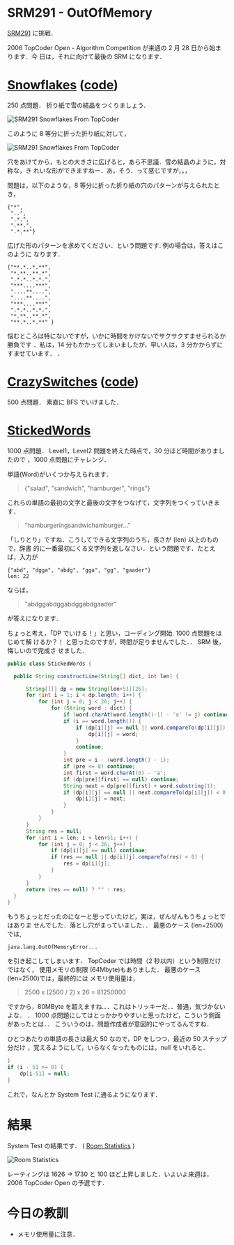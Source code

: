 # SRM291 - OutOfMemory

<!--
date: 2006-02-23
-->

[SRM291](http://www.topcoder.com/stat?c=round_overview&rd=9812) に挑戦．

2006 TopCoder Open - Algorithm Competition が来週の 2 月 28 日から始まります．今
日は，それに向けて最後の SRM になります．

# [Snowflakes](http://www.topcoder.com/stat?c=problem_statement&pm=6072&rd=9812) ([code](http://www.topcoder.com/stat?c=problem_solution&rm=247699&rd=9812&pm=6072&cr=15632820))

250 点問題． 折り紙で雪の結晶をつくりましょう．

![SRM291 Snowflakes From TopCoder](http://www.topcoder.com/contest/problem/Snowflakes/snowflakefinal.gif)

このように 8 等分に折った折り紙に対して，

![SRM291 Snowflakes From TopCoder](http://www.topcoder.com/contest/problem/Snowflakes/snowflake5.gif)

穴をあけてから，もとの大きさに広げると，あら不思議．雪の結晶のように，対称な，き
れいな形ができますねー．あ，そう．って感じですが，，，

問題は，以下のような，8 等分に折った折り紙の穴のパターンが与えられたとき，

```
{"*",
 "..",
 ".*.",
 ".**.",
 ".*.**"}
```

広げた形のパターンを求めてください．という問題です. 例の場合は，答えはこのように
なります．

```
{"**.*..*.**",
 "*.**..**.*",
 ".*.*..*.*.",
 "***....***",
 "....**....",
 "....**....",
 "***....***",
 ".*.*..*.*.",
 "*.**..**.*",
 "**.*..*.**" }
```

悩むところは特にないですが，いかに時間をかけないでサクサクすませられるか勝負です
．私は，14 分もかかってしまいましたが，早い人は，3 分かからずにすませています．
．

# [CrazySwitches](http://www.topcoder.com/stat?c=problem_statement&pm=6071&rd=9812) ([code](http://www.topcoder.com/stat?c=problem_solution&rm=247699&rd=9812&pm=6071&cr=15632820))

500 点問題． 素直に BFS でいけました．

# [StickedWords](http://www.topcoder.com/stat?c=problem_statement&pm=5954&rd=9812)

1000 点問題． Level1，Level2 問題を終えた時点で，30 分ほど時間がありましたので
，1000 点問題にチャレンジ．

単語(Word)がいくつか与えられます．

> {"salad", "sandwich", "hamburger", "rings"}

これらの単語の最初の文字と最後の文字をつなげて，文字列をつくっていきます．

> "hamburgeringsandwichamburger..."

「しりとり」ですね．こうしてできる文字列のうち，長さが (len) 以上のもので，辞書
的に一番最初にくる文字列を返しなさい．という問題です．たとえば，入力が

```
{"abd", "dgga", "abdg", "gga", "gg", "gaader"}
len: 22
```

ならば，

> "abdggabdggabdggabdgaader"

が答えになります．

ちょっと考え，「DP でいける！」と思い，コーディング開始. 1000 点問題をはじめて解
けるか？！ と思ったのですが，時間が足りませんでした．． SRM 後，悔しいので完成さ
せました．

```java
public class StickedWords {

  public String constructLine(String[] dict, int len) {

      String[][] dp = new String[len+51][26];
      for (int i = 1; i < dp.length; i++) {
          for (int j = 0; j < 26; j++) {
              for (String word : dict) {
                  if (word.charAt(word.length()-1) - 'a' != j) continue;
                  if (i == word.length()) {
                      if (dp[i][j] == null || word.compareTo(dp[i][j]) < 0) {
                          dp[i][j] = word;
                      }
                      continue;
                  }
                  int pre = i - (word.length() - 1);
                  if (pre <= 0) continue;
                  int first = word.charAt(0) - 'a';
                  if (dp[pre][first] == null) continue;
                  String next = dp[pre][first] + word.substring(1);
                  if (dp[i][j] == null || next.compareTo(dp[i][j]) < 0) {
                      dp[i][j] = next;
                  }
              }
          }
      }
      String res = null;
      for (int i = len; i < len+51; i++) {
          for (int j = 0; j < 26; j++) {
              if (dp[i][j] == null) continue;
              if (res == null || dp[i][j].compareTo(res) < 0) {
                  res = dp[i][j];
              }
          }
      }
      return (res == null) ? "" : res;
  }
}
```

もうちょっとだったのになーと思っていたけど，実は，ぜんぜんもうちょっとではありま
せんでした．落とし穴がまっていました．． 最悪のケース (len=2500)では,

```
java.lang.OutOfMemoryError...
```

を引き起こしてしまいます． TopCoder では時間（2 秒以内）という制限だけではなく，
使用メモリの制限 (64Mbyte)もありました． 最悪のケース (len=2500)では，最終的には
メモリ使用量は，

> 2500 x (2500 / 2) x 26 = 81250000

ですから，80MByte を超えますね.．．これはトリッキーだ．．普通，気づかないよな．
． 1000 点問題にしてはとっかかりやすいと思ったけど，こういう側面があったとは．．
こういうのは，問題作成者が意図的にやってるんですね．

ひとつあたりの単語の長さは最大 50 なので，DP をしつつ，最近の 50 ステップ分だけ
，覚えるようにして，いらなくなったものには，null をいれると．

```java
}
if (i - 51 >= 0) {
    dp[i-51] = null;
}
```

これで，なんとか System Test に通るようになります．

# 結果

System Test の結果です． (
[Room Statistics](http://www.topcoder.com/stat?c=coder_room_stats&cr=15632820&rd=9812&rm=247699)
)

![Room Statistics](http://static.flickr.com/27/103387512_dc267bf9ed_o.png)

レーティングは 1626 -&gt; 1730 と 100 ほど上昇しました．いよいよ来週は，2006
TopCoder Open の予選です．

# 今日の教訓

- メモリ使用量に注意．

